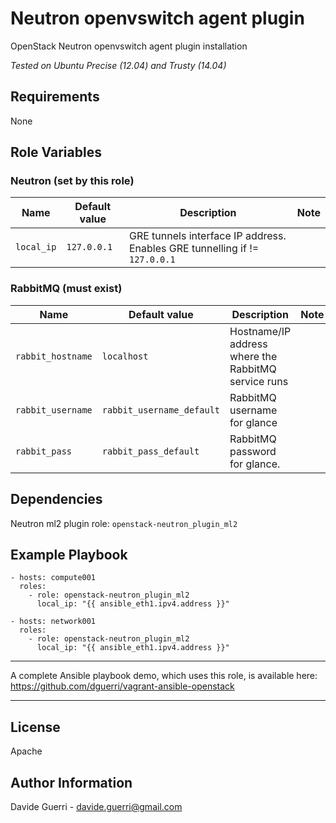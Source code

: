 Neutron openvswitch agent plugin
=========

OpenStack Neutron openvswitch agent plugin installation

_Tested on Ubuntu Precise (12.04) and Trusty (14.04)_

Requirements
------------

None

Role Variables
--------------

### Neutron (set by this role)

| Name | Default value | Description | Note |
|---  |---  |---  |--- |
| `local_ip` | `127.0.0.1` | GRE tunnels interface IP address. Enables GRE tunnelling if != `127.0.0.1` ||


### RabbitMQ (must exist)

| Name | Default value | Description | Note |
|---  |---  |---  |--- |
| `rabbit_hostname` | `localhost` | Hostname/IP address where the RabbitMQ service runs ||
| `rabbit_username` | `rabbit_username_default` | RabbitMQ username for glance ||
| `rabbit_pass` | `rabbit_pass_default` | RabbitMQ password for glance. ||


Dependencies
------------

Neutron ml2 plugin role: `openstack-neutron_plugin_ml2`

Example Playbook
----------------

    - hosts: compute001
      roles:
        - role: openstack-neutron_plugin_ml2
          local_ip: "{{ ansible_eth1.ipv4.address }}"

    - hosts: network001
      roles:
        - role: openstack-neutron_plugin_ml2
          local_ip: "{{ ansible_eth1.ipv4.address }}"

---

A complete Ansible playbook demo, which uses this role, is available here: <https://github.com/dguerri/vagrant-ansible-openstack>

---


License
-------

Apache

Author Information
------------------

Davide Guerri - davide.guerri@gmail.com
